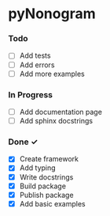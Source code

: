 # pyNonogram

### Todo

- [ ] Add tests
- [ ] Add errors
- [ ] Add more examples

### In Progress

- [ ] Add documentation page
- [ ] Add sphinx docstrings

### Done ✓

- [x] Create framework
- [x] Add typing
- [x] Write docstrings
- [x] Build package
- [x] Publish package
- [x] Add basic examples